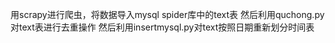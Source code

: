 用scrapy进行爬虫，将数据导入mysql spider库中的text表
然后利用quchong.py 对text表进行去重操作
然后利用insertmysql.py对text按照日期重新划分时间表
